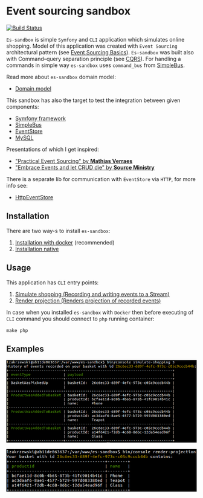 # Event sourcing sandbox

[![Build Status](https://travis-ci.org/lzakrzewski/es-sandbox.svg?branch=master)](https://travis-ci.org/lzakrzewski/es-sandbox)

`Es-sandbox` is simple `Symfony` and `CLI` application which simulates online shopping.
Model of this application was created with `Event Sourcing` architectural pattern (see [Event Sourcing Basics](http://docs.geteventstore.com/introduction/event-sourcing-basics/)).
`Es-sandbox` was built also with Command–query separation principle (see [CQRS](http://martinfowler.com/bliki/CQRS.html)).
For handling a commands in simple way `es-sandbox` uses `command_bus` from [SimpleBus](http://simplebus.github.io/MessageBus/doc/command_bus.html).

Read more about `es-sandbox` domain model:
- [Domain model](doc/domain-model.md)

This sandbox has also the target to test the integration between given components: 
- [Symfony framework](http://symfony.com/)
- [SimpleBus](http://simplebus.github.io/)
- [EventStore](https://geteventstore.com/)
- [MySQL](https://www.mysql.com/)

Presentations of which I get inspired:
- ["Practical Event Sourcing" by **Mathias Verraes**](http://verraes.net/2014/03/practical-event-sourcing/)
- ["Embrace Events and let CRUD die" by **Source Ministry**](http://www.slideshare.net/sourceministry/embrace-events-and-let-crud-die)

There is a separate lib for communication with `EventStore` via `HTTP`, for more info see:
- [HttpEventStore](https://github.com/lzakrzewski/http-event-store)

## Installation  
There are two way-s to install `es-sandbox`:

1. [Installation with docker](doc/installation-with-docker.md) (recommended)
2. [Installation native](doc/installation-native.md)

## Usage
This application has `CLI` entry points:

1. [Simulate shopping (Recording and writing events to a Stream)](doc/simulate-shopping.md)
2. [Render projection (Renders projection of recorded events)](doc/render-projection.md)

In case when you installed `es-sandbox` with `Docker` then before executing of `CLI` command you should connect to `php` running container:
```
make php
```

## Examples
![](doc/simulate-shopping.png)

![](doc/render-projection.png)